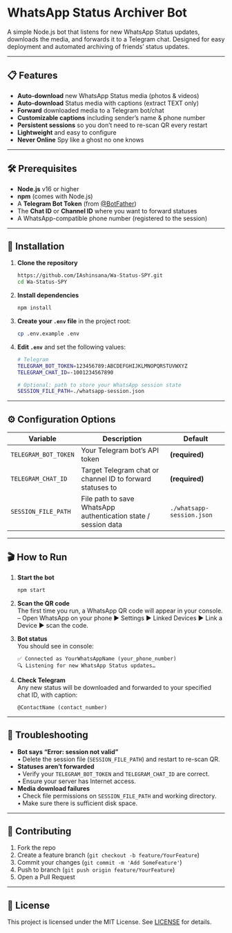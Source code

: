 # WhatsApp Status Archiver Bot

A simple Node.js bot that listens for new WhatsApp Status updates, downloads the media, and forwards it to a Telegram chat. Designed for easy deployment and automated archiving of friends’ status updates.

---

## 📋 Features

- **Auto-download** new WhatsApp Status media (photos & videos)
- **Auto-download** Status media with captions (extract TEXT only)
- **Forward** downloaded media to a Telegram bot/chat
- **Customizable captions** including sender’s name & phone number
- **Persistent sessions** so you don’t need to re-scan QR every restart
- **Lightweight** and easy to configure
- **Never Online** Spy like a ghost no one knows

---

## 🛠 Prerequisites

- **Node.js** v16 or higher  
- **npm** (comes with Node.js)  
- A **Telegram Bot Token** (from [@BotFather](https://t.me/BotFather))  
- The **Chat ID** or **Channel ID** where you want to forward statuses  
- A WhatsApp-compatible phone number (registered to the session)

---

## 🚀 Installation

1. **Clone the repository**

   ```bash
   https://github.com/IAshinsana/Wa-Status-SPY.git
   cd Wa-Status-SPY
   ```

2. **Install dependencies**

   ```bash
   npm install
   ```

3. **Create your `.env` file** in the project root:

   ```bash
   cp .env.example .env
   ```

4. **Edit `.env`** and set the following values:

   ```bash
   # Telegram
   TELEGRAM_BOT_TOKEN=123456789:ABCDEFGHIJKLMNOPQRSTUVWXYZ
   TELEGRAM_CHAT_ID=-1001234567890

   # Optional: path to store your WhatsApp session state
   SESSION_FILE_PATH=./whatsapp-session.json
   ```

---

## ⚙️ Configuration Options

| Variable             | Description                                                      | Default                   |
|----------------------|------------------------------------------------------------------|---------------------------|
| `TELEGRAM_BOT_TOKEN` | Your Telegram bot’s API token                                    | **(required)**            |
| `TELEGRAM_CHAT_ID`   | Target Telegram chat or channel ID to forward statuses to        | **(required)**            |
| `SESSION_FILE_PATH`  | File path to save WhatsApp authentication state / session data   | `./whatsapp-session.json` |

---

## 🎬 How to Run

1. **Start the bot**

   ```bash
   npm start
   ```

2. **Scan the QR code**  
   The first time you run, a WhatsApp QR code will appear in your console.  
   – Open WhatsApp on your phone ▶ Settings ▶ Linked Devices ▶ Link a Device ▶ scan the code.

3. **Bot status**  
   You should see in console:
   ```
   ✅ Connected as YourWhatsAppName (your_phone_number)
   🔍 Listening for new WhatsApp Status updates…
   ```

4. **Check Telegram**  
   Any new status will be downloaded and forwarded to your specified chat ID, with caption:
   ```
   @ContactName (contact_number)
   ```

---

## 🔧 Troubleshooting

- **Bot says “Error: session not valid”**  
  • Delete the session file (`SESSION_FILE_PATH`) and restart to re-scan QR.  
- **Statuses aren’t forwarded**  
  • Verify your `TELEGRAM_BOT_TOKEN` and `TELEGRAM_CHAT_ID` are correct.  
  • Ensure your server has Internet access.  
- **Media download failures**  
  • Check file permissions on `SESSION_FILE_PATH` and working directory.  
  • Make sure there is sufficient disk space.

---

## 🤝 Contributing

1. Fork the repo  
2. Create a feature branch (`git checkout -b feature/YourFeature`)  
3. Commit your changes (`git commit -m 'Add SomeFeature'`)  
4. Push to branch (`git push origin feature/YourFeature`)  
5. Open a Pull Request

---

## 📜 License

This project is licensed under the MIT License. See [LICENSE](LICENSE) for details.
